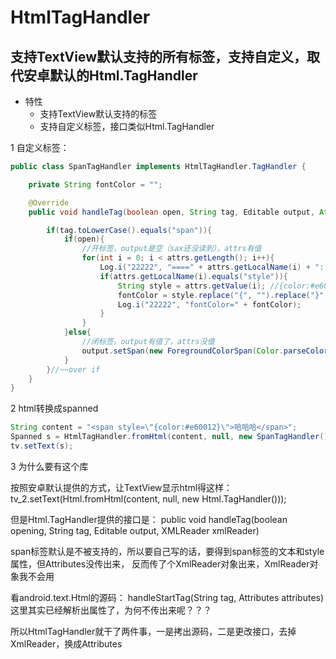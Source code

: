# HtmlTagHandler
支持TextView默认支持的所有标签，支持自定义，取代安卓默认的Html.TagHandler
------------------------------------------------

* 特性
    * 支持TextView默认支持的标签
    * 支持自定义标签，接口类似Html.TagHandler


1 自定义标签：

```java
public class SpanTagHandler implements HtmlTagHandler.TagHandler {

    private String fontColor = "";

    @Override
    public void handleTag(boolean open, String tag, Editable output, Attributes attrs) {

        if(tag.toLowerCase().equals("span")){
            if(open){
                //开标签，output是空（sax还没读到），attrs有值
                for(int i = 0; i < attrs.getLength(); i++){
                    Log.i("22222", "====" + attrs.getLocalName(i) + ": " + attrs.getQName(i) + ": " + attrs.getValue(i));
                    if(attrs.getLocalName(i).equals("style")){
                        String style = attrs.getValue(i); //{color:#e60012}
                        fontColor = style.replace("{", "").replace("}", "").replace("color", "").replace(":", "");
                        Log.i("22222", "fontColor=" + fontColor);
                    }
                }
            }else{
                //闭标签，output有值了，attrs没值
                output.setSpan(new ForegroundColorSpan(Color.parseColor(fontColor)), 0, output.length(), Spanned.SPAN_EXCLUSIVE_EXCLUSIVE);
            }
        }//~~over if
    }
}
```

2 html转换成spanned
```java
String content = "<span style=\"{color:#e60012}\">哈哈哈</span>";
Spanned s = HtmlTagHandler.fromHtml(content, null, new SpanTagHandler());
tv.setText(s);
```

3 为什么要有这个库

按照安卓默认提供的方式，让TextView显示html得这样：
tv_2.setText(Html.fromHtml(content, null, new Html.TagHandler()));

但是Html.TagHandler提供的接口是：
public void handleTag(boolean opening, String tag, Editable output, XMLReader xmlReader)

span标签默认是不被支持的，所以要自己写的话，要得到span标签的文本和style属性，但Attributes没传出来，
反而传了个XmlReader对象出来，XmlReader对象我不会用

看android.text.Html的源码：
handleStartTag(String tag, Attributes attributes)
这里其实已经解析出属性了，为何不传出来呢？？？

所以HtmlTagHandler就干了两件事，一是拷出源码，二是更改接口，去掉XmlReader，换成Attributes

